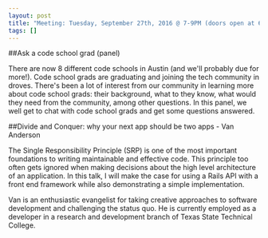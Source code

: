 ```yaml
---
layout: post
title: "Meeting: Tuesday, September 27th, 2016 @ 7-9PM (doors open at 6:30PM)"
tags: []
---
```


##Ask a code school grad (panel)

There are now 8 different code schools in Austin (and we'll probably due for more!). Code school grads are graduating and joining the tech community in droves. There's been a lot of interest from our community in learning more about code school grads: their background, what to they know, what would they need from the community, among other questions. In this panel, we well get to chat with code school grads and get some questions answered. 

##Divide and Conquer: why your next app should be two apps - Van Anderson

The Single Responsibility Principle (SRP) is one of the most important foundations to writing maintainable and effective code. This principle too often gets ignored when making decisions about the high level architecture of an application. In this talk, I will make the case for using a Rails API with a front end framework while also demonstrating a simple implementation.

Van is an enthusiastic evangelist for taking creative approaches to software development and challenging the status quo. He is currently employed as a developer in a research and development branch of Texas State Technical College.
